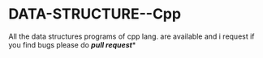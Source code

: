 # DATA-STRUCTURE--Cpp

All the data structures programs of cpp lang. are available and i request if you find bugs please do ***pull request****
